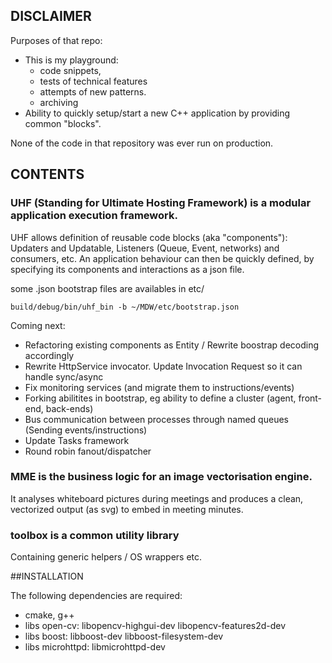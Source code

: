 ## DISCLAIMER

Purposes of that repo:
* This is my playground: 
   * code snippets, 
   * tests of technical features 
   * attempts of new patterns. 
   * archiving
* Ability to quickly setup/start a new C++ application by providing common "blocks".

None of the code in that repository was ever run on production.

## CONTENTS

### UHF (Standing for Ultimate Hosting Framework) is a modular application execution framework.
UHF allows definition of reusable code blocks (aka "components"): Updaters and Updatable, Listeners (Queue, Event, networks) and consumers, etc.
An application behaviour can then be quickly defined, by specifying its components and interactions as a json file.

some .json bootstrap files are availables in etc/ 
```
build/debug/bin/uhf_bin -b ~/MDW/etc/bootstrap.json
```

Coming next:
* Refactoring existing components as Entity / Rewrite boostrap decoding accordingly 
* Rewrite HttpService invocator. Update Invocation Request so it can handle sync/async
* Fix monitoring services (and migrate them to instructions/events)
* Forking abilitites in bootstrap, eg ability to define a cluster (agent, front-end, back-ends)
* Bus communication between processes through named queues (Sending events/instructions)
* Update Tasks framework
* Round robin fanout/dispatcher

### MME is the business logic for an image vectorisation engine. 
It analyses whiteboard pictures during meetings and produces a clean, vectorized output (as svg) to embed in meeting minutes.


### toolbox is a common utility library 
Containing generic helpers / OS wrappers etc. 


##INSTALLATION

The following dependencies are required:
* cmake, g++
* libs open-cv: libopencv-highgui-dev libopencv-features2d-dev
* libs boost: libboost-dev libboost-filesystem-dev 
* libs microhttpd: libmicrohttpd-dev 



